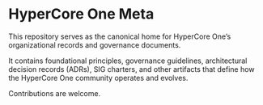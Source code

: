 # HyperCore One Meta

This repository serves as the canonical home for HyperCore One’s organizational records and governance documents.

It contains foundational principles, governance guidelines, architectural decision records (ADRs), SIG charters, and other artifacts that define how the HyperCore One community operates and evolves.

Contributions are welcome.
